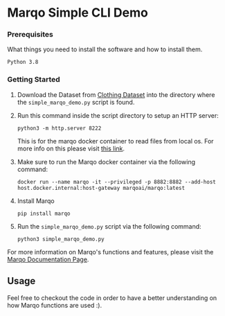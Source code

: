 # Marqo Simple CLI Demo

### Prerequisites

What things you need to install the software and how to install them.

```
Python 3.8
```

### Getting Started

1. Download the Dataset from
    [Clothing Dataset](https://github.com/alexeygrigorev/clothing-dataset) into the directory where the `simple_marqo_demo.py` script is found.

2. Run this command inside the script directory to setup an HTTP server:
    ```
    python3 -m http.server 8222
    ```
    This is for the marqo docker container to read files from local os.
    For more info on this please visit [this link](https://github.com/marqo-ai/marqo/issues/35).

3. Make sure to run the Marqo docker container via the following command:
    ```
    docker run --name marqo -it --privileged -p 8882:8882 --add-host host.docker.internal:host-gateway marqoai/marqo:latest
    ```

4. Install Marqo
    ```
    pip install marqo
    ```
    
5. Run the `simple_marqo_demo.py` script via the following command:
    ```
    python3 simple_marqo_demo.py
    ```

For more information on Marqo's functions and features, please visit the [Marqo Documentation Page](https://marqo.pages.dev/).

## Usage
Feel free to checkout the code in order to have a better understanding on how Marqo functions are used :).
